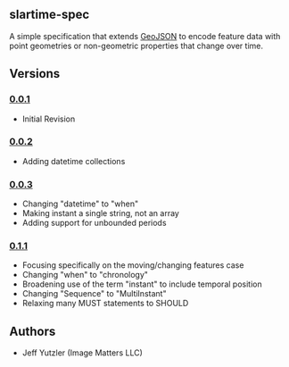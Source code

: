 ## slartime-spec

A simple specification that extends [GeoJSON](http://geojson.org/)
to encode feature data with point geometries or non-geometric properties
that change over time. 

## Versions

### [0.0.1](0.0.1/README.md)

   * Initial Revision

### [0.0.2](0.0.2/README.md)

   * Adding datetime collections 

### [0.0.3](0.0.3/README.md)

   * Changing "datetime" to "when"
   * Making instant a single string, not an array
   * Adding support for unbounded periods

### [0.1.1](0.1.1/README.md)

   * Focusing specifically on the moving/changing features case
   * Changing "when" to "chronology"
   * Broadening use of the term "instant" to include temporal position
   * Changing "Sequence" to "MultiInstant"
   * Relaxing many MUST statements to SHOULD

## Authors

* Jeff Yutzler (Image Matters LLC)
